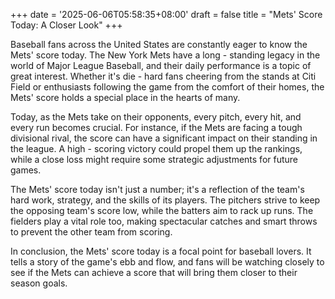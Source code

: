 +++
date = '2025-06-06T05:58:35+08:00'
draft = false
title = "Mets' Score Today: A Closer Look"
+++

Baseball fans across the United States are constantly eager to know the Mets' score today. The New York Mets have a long - standing legacy in the world of Major League Baseball, and their daily performance is a topic of great interest. Whether it's die - hard fans cheering from the stands at Citi Field or enthusiasts following the game from the comfort of their homes, the Mets' score holds a special place in the hearts of many. 

Today, as the Mets take on their opponents, every pitch, every hit, and every run becomes crucial. For instance, if the Mets are facing a tough divisional rival, the score can have a significant impact on their standing in the league. A high - scoring victory could propel them up the rankings, while a close loss might require some strategic adjustments for future games.

The Mets' score today isn't just a number; it's a reflection of the team's hard work, strategy, and the skills of its players. The pitchers strive to keep the opposing team's score low, while the batters aim to rack up runs. The fielders play a vital role too, making spectacular catches and smart throws to prevent the other team from scoring.

In conclusion, the Mets' score today is a focal point for baseball lovers. It tells a story of the game's ebb and flow, and fans will be watching closely to see if the Mets can achieve a score that will bring them closer to their season goals.